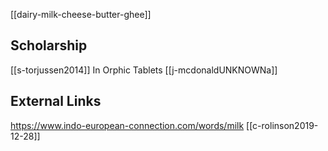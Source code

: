 [[dairy-milk-cheese-butter-ghee]]


## Scholarship
[[s-torjussen2014]] In Orphic Tablets
[[j-mcdonaldUNKNOWNa]]

## External Links
https://www.indo-european-connection.com/words/milk
[[c-rolinson2019-12-28]]